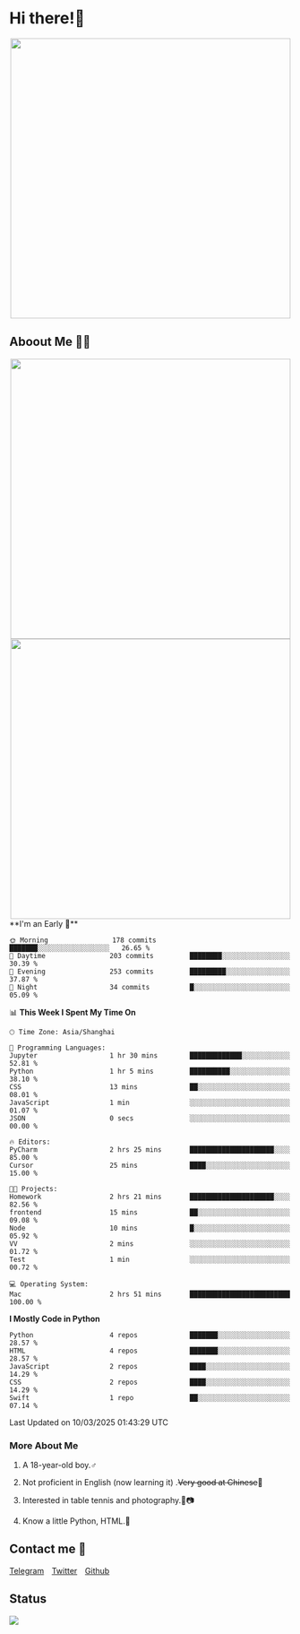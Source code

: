 # Hi there!🎉

<div align=center><img src="https://count.getloli.com/get/@Cicada000?theme=moebooru" width=500px></div>

## Aboout Me 👀💦

<div align=center>
<img src="https://github-readme-stats.vercel.app/api?username=Cicada000&show_icons=true&theme=tokyonight" width=500px>
<br>
<img src="https://github-readme-stats.vercel.app/api/top-langs/?username=Cicada000&show_icons=true&theme=tokyonight&layout=compact" width=500px>
</div>
<!--START_SECTION:waka-->
**I'm an Early 🐤** 

```text
🌞 Morning                178 commits         ███████░░░░░░░░░░░░░░░░░░   26.65 % 
🌆 Daytime                203 commits         ████████░░░░░░░░░░░░░░░░░   30.39 % 
🌃 Evening                253 commits         █████████░░░░░░░░░░░░░░░░   37.87 % 
🌙 Night                  34 commits          █░░░░░░░░░░░░░░░░░░░░░░░░   05.09 % 
```


📊 **This Week I Spent My Time On** 

```text
🕑︎ Time Zone: Asia/Shanghai

💬 Programming Languages: 
Jupyter                  1 hr 30 mins        █████████████░░░░░░░░░░░░   52.81 % 
Python                   1 hr 5 mins         ██████████░░░░░░░░░░░░░░░   38.10 % 
CSS                      13 mins             ██░░░░░░░░░░░░░░░░░░░░░░░   08.01 % 
JavaScript               1 min               ░░░░░░░░░░░░░░░░░░░░░░░░░   01.07 % 
JSON                     0 secs              ░░░░░░░░░░░░░░░░░░░░░░░░░   00.00 % 

🔥 Editors: 
PyCharm                  2 hrs 25 mins       █████████████████████░░░░   85.00 % 
Cursor                   25 mins             ████░░░░░░░░░░░░░░░░░░░░░   15.00 % 

🐱‍💻 Projects: 
Homework                 2 hrs 21 mins       █████████████████████░░░░   82.56 % 
frontend                 15 mins             ██░░░░░░░░░░░░░░░░░░░░░░░   09.08 % 
Node                     10 mins             █░░░░░░░░░░░░░░░░░░░░░░░░   05.92 % 
VV                       2 mins              ░░░░░░░░░░░░░░░░░░░░░░░░░   01.72 % 
Test                     1 min               ░░░░░░░░░░░░░░░░░░░░░░░░░   00.72 % 

💻 Operating System: 
Mac                      2 hrs 51 mins       █████████████████████████   100.00 % 
```

**I Mostly Code in Python** 

```text
Python                   4 repos             ███████░░░░░░░░░░░░░░░░░░   28.57 % 
HTML                     4 repos             ███████░░░░░░░░░░░░░░░░░░   28.57 % 
JavaScript               2 repos             ████░░░░░░░░░░░░░░░░░░░░░   14.29 % 
CSS                      2 repos             ████░░░░░░░░░░░░░░░░░░░░░   14.29 % 
Swift                    1 repo              ██░░░░░░░░░░░░░░░░░░░░░░░   07.14 % 
```




 Last Updated on 10/03/2025 01:43:29 UTC
<!--END_SECTION:waka-->

### More About Me

1. A 18-year-old boy.♂

2. Not proficient in English (now learning it) .~~Very good at Chinese~~🤣

3. Interested in table tennis and photography.🏓📷

4. Know a little Python, HTML.🐍


## Contact me 💬

[Telegram](https://t.me/CicadaLYW)&emsp;[Twitter](https://twitter.com/Cicada0001)&emsp;[Github](https://github.com/Cicada000)

## Status
<img src="https://weather-icon.journeyad.repl.co/@hangzhou?v=1" align="left">







